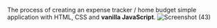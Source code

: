  The process of creating an expense tracker / home budget simple application with HTML, CSS and **vanilla JavaScript**.
 ![Screenshot (43)](https://github.com/VeluthurlaJyothiswarareddy/Budget-app/assets/94181086/3650e680-9acb-4883-ae68-682e170cd8ee)
